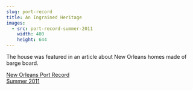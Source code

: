 ```yaml
---
slug: port-record
title: An Ingrained Heritage
images:
  - src: port-record-summer-2011
    width: 480
    height: 644
---
```

The house was featured in an article about New Orleans homes made of barge board.

[New Orleans Port Record<br>Summer 2011][article]

[article]: /files/Port-Record-Summer-2011.pdf "An Ingrained Heritage"
